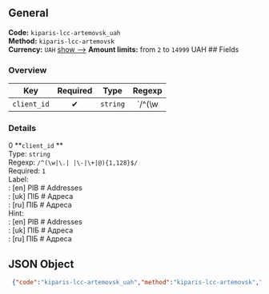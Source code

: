 ## General 
**Code:** `kiparis-lcc-artemovsk_uah`  
**Method:** `kiparis-lcc-artemovsk`  
**Currency:** `UAH` [show -->]() 
**Amount limits:** from `2`  to `14999`  UAH ## Fields 
### Overview 
|Key|Required|Type|Regexp| 
|:---:|:---:|:---:|:---:| 
|`client_id` |✔ |`string` |`/^(\w|\.| |\-|\+|@){1,128}$/` | 
 
### Details 
0 **`client_id` **  
Type: `string`  
Regexp: `/^(\w|\.| |\-|\+|@){1,128}$/`  
Required: `1`  
Label:  
: [en] PIB # Addresses  
: [uk] ПIБ # Адреса  
: [ru] ПIБ # Адреса  
Hint:  
: [en] PIB # Addresses  
: [uk] ПIБ # Адреса  
: [ru] ПIБ # Адреса  
## JSON Object 
```json
 {"code":"kiparis-lcc-artemovsk_uah","method":"kiparis-lcc-artemovsk","currency":"UAH","fields":[{"key":"client_id","type":"string","label":{"en":"PIB # Addresses","uk":"\u041fI\u0411 # \u0410\u0434\u0440\u0435\u0441\u0430","ru":"\u041fI\u0411 # \u0410\u0434\u0440\u0435\u0441\u0430"},"regexp":"\/^(\\w|\\.| |\\-|\\+|@){1,128}$\/","required":true,"position":1,"hint":{"en":"PIB # Addresses","uk":"\u041fI\u0411 # \u0410\u0434\u0440\u0435\u0441\u0430","ru":"\u041fI\u0411 # \u0410\u0434\u0440\u0435\u0441\u0430"},"example":"\u0411\u0430\u043d\u0434\u0435\u0440\u0430 \u0421#\u043c. \u0425\u0430\u0440\u043ai\u0432, \u0432\u0443\u043b. \u041d\u043e\u0432\u0430 12\/5"}],"amount_min":2,"amount_max":14999}```  
